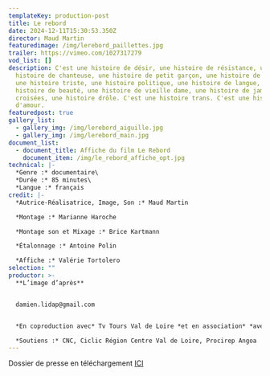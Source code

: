 ```yaml
---
templateKey: production-post
title: Le rebord
date: 2024-12-11T15:30:53.350Z
director: Maud Martin
featuredimage: /img/lerebord_paillettes.jpg
trailer: https://vimeo.com/1027317279
vod_list: []
description: C'est une histoire de désir, une histoire de résistance, une
  histoire de chanteuse, une histoire de petit garçon, une histoire de cheveux,
  une histoire triste, une histoire politique, une histoire de langue, une
  histoire de beauté, une histoire de vieille dame, une histoire de jambes
  croisées, une histoire drôle. C'est une histoire trans. C'est une histoire
  d'amour.
featuredpost: true
gallery_list:
  - gallery_img: /img/lerebord_aiguille.jpg
  - gallery_img: /img/lerebord_main.jpg
document_list:
  - document_title: Affiche du film Le Rebord
    document_item: /img/le_rebord_affiche_opt.jpg
technical: |-
  *Genre :* documentaire\
  *Durée :* 85 minutes\
  *Langue :* français
credit: |-
  *Autrice-Réalisatrice, Image, Son :* Maud Martin

  *Montage :* Marianne Haroche

  *Montage son et Mixage :* Brice Kartmann

  *Étalonnage :* Antoine Polin

  *Affiche :* Valérie Tortolero
selection: ""
productor: >-
  **L’image d’après**


  damien.lidap@gmail.com


  *En coproduction avec* Tv Tours Val de Loire *et en association* *avec* Lapsus Chevelü

  *Soutiens :* CNC, Ciclic Région Centre Val de Loire, Procirep Angoa
---
```

Dossier de presse en téléchargement [](https://gofile.me/5ieuy/bfVAaV7vO)[ICI](https://gofile.me/5ieuy/3PKmJ51ok)